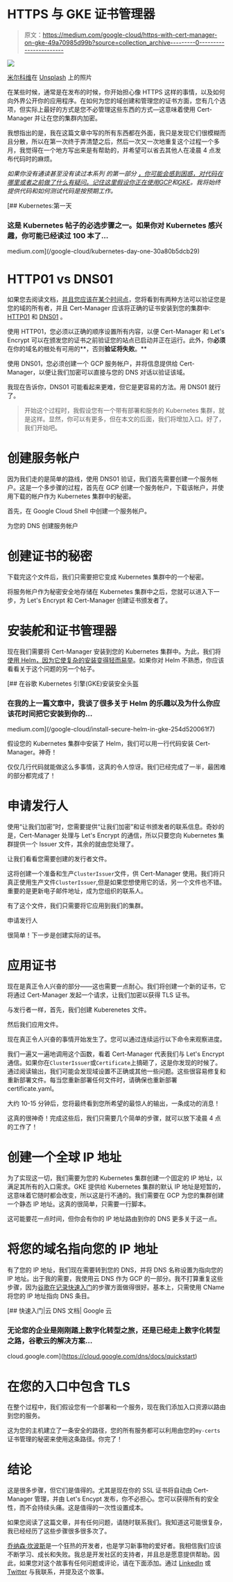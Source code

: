 # HTTPS 与 GKE 证书管理器

> 原文：<https://medium.com/google-cloud/https-with-cert-manager-on-gke-49a70985d99b?source=collection_archive---------0----------------------->

![](img/228eb42706b8d3004c58798faa852beb.png)

[米尔科维](https://unsplash.com/@milkovi?utm_source=medium&utm_medium=referral)在 [Unsplash](https://unsplash.com?utm_source=medium&utm_medium=referral) 上的照片

在某些时候，通常是在发布的时候，你开始担心像 HTTPS 这样的事情，以及如何向外界公开你的应用程序。在如何为您的域创建和管理您的证书方面，您有几个选项，但实际上最好的方式是您不必管理这些东西的方式—这意味着使用 Cert-Manager 并让在您的集群内加密。

我想指出的是，我在这篇文章中写的所有东西都在外面，我只是发现它们很模糊而且分散，所以在第一次终于弄清楚之后，然后一次又一次地重复这个过程一个多月，我觉得在一个地方写出来是有帮助的，并希望可以省去其他人在凌晨 4 点发布代码时的麻烦。

*如果你没有通读甚至没有读过本系列* *的第一部分* [*，你可能会感到困惑，对代码在哪里或者之前做了什么有疑问。记住这里假设你正在使用*](/@jonbcampos/kubernetes-day-one-30a80b5dcb29)[*GCP*](https://cloud.google.com/)*和*[*GKE*](https://cloud.google.com/kubernetes-engine/)*。我将始终提供代码和如何测试代码是按预期工作。*

[](/google-cloud/kubernetes-day-one-30a80b5dcb29) [## Kubernetes:第一天

### 这是 Kubernetes 帖子的必选步骤之一。如果你对 Kubernetes 感兴趣，你可能已经读过 100 本了…

medium.com](/google-cloud/kubernetes-day-one-30a80b5dcb29) 

# HTTP01 vs DNS01

如果您去阅读文档，[并且您应该在某个时间点](https://cert-manager.readthedocs.io)，您将看到有两种方法可以验证您是您的域的所有者，并且 Cert-Manager 应该将正确的证书安装到您的集群中: [HTTP01](https://cert-manager.readthedocs.io/en/latest/tutorials/acme/http-validation.html) 和 [DNS01](https://cert-manager.readthedocs.io/en/latest/tutorials/acme/dns-validation.html) 。

使用 HTTP01，您必须以正确的顺序设置所有内容，以便 Cert-Manager 和 Let's Encrypt 可以在颁发您的证书之前验证您的站点已启动并正在运行。此外，你**必须**在你的域名的根处有可用的**，否则**验证将失败**。**

使用 DNS01，您必须创建一个 GCP 服务帐户，并将信息提供给 Cert-Manager，以便让我们加密可以直接与您的 DNS 对话以验证该域。

我现在告诉你，DNS01 可能看起来更难，但它是更容易的方法。用 DNS01 就行了。

> 开始这个过程时，我假设您有一个带有部署和服务的 Kubernetes 集群，就是这样。显然，你可以有更多，但在本文的后面，我们将增加入口。好了，我们开始吧。

# 创建服务帐户

因为我们走的是简单的路线，使用 DNS01 验证，我们首先需要创建一个服务帐户。这是一个多步骤的过程，首先在 GCP 创建一个服务帐户，下载该帐户，并使用下载的帐户作为 Kubernetes 集群中的秘密。

首先，在 Google Cloud Shell 中创建一个服务帐户。

为您的 DNS 创建服务帐户

# 创建证书的秘密

下载完这个文件后，我们只需要把它变成 Kubernetes 集群中的一个秘密。

将服务帐户作为秘密安全地存储在 Kubernetes 集群中之后，您就可以进入下一步，为 Let's Encrypt 和 Cert-Manager 创建证书颁发者了。

# 安装舵和证书管理器

现在我们需要将 Cert-Manager 安装到您的 Kubernetes 集群中。为此，我们将[使用 Helm，因为它使复杂的安装变得轻而易举](/google-cloud/install-secure-helm-in-gke-254d520061f7)。如果你对 Helm 不熟悉，你应该看看关于这个问题的另一个帖子。

[](/google-cloud/install-secure-helm-in-gke-254d520061f7) [## 在谷歌 Kubernetes 引擎(GKE)安装安全头盔

### 在我的上一篇文章中，我谈了很多关于 Helm 的乐趣以及为什么你应该花时间把它安装到你的…

medium.com](/google-cloud/install-secure-helm-in-gke-254d520061f7) 

假设您的 Kubernetes 集群中安装了 Helm，我们可以用一行代码安装 Cert-Manager。神奇！

仅仅几行代码就能做这么多事情，这真的令人惊讶。我们已经完成了一半，最困难的部分都完成了！

# 申请发行人

使用“让我们加密”时，您需要提供“让我们加密”和证书颁发者的联系信息。奇妙的是，Cert-Manager 处理与 Let's Encrypt 的通信，所以只要您向 Kubernetes 集群提供一个 Issuer 文件，其余的就由您处理了。

让我们看看您需要创建的发行者文件。

这将创建一个准备和生产`ClusterIssuer`文件，供 Cert-Manager 使用。我们将只真正使用生产文件`ClusterIssuer`,但是如果您想使用它的话，另一个文件也不错。重要的是更新电子邮件地址，成为您组织的联系人。

有了这个文件，我们只需要将它应用到我们的集群。

申请发行人

很简单！下一步是创建实际的证书。

# 应用证书

现在是真正令人兴奋的部分——这也需要一点耐心。我们将创建一个新的证书，它将通过 Cert-Manager 发起一个请求，让我们加密以获得 TLS 证书。

与发行者一样，首先，我们创建 Kuberenetes 文件。

然后我们应用文件。

现在真正令人兴奋的事情开始发生了。您可以通过连续运行以下命令来观察进度。

我们一遍又一遍地调用这个函数，看着 Cert-Manager 代表我们与 Let's Encrypt 通信。如果你在`ClusterIssuer`或`Certificate`上搞砸了，这是你发现的时候了。通过阅读输出，我们可能会发现域设置不正确或其他一些问题。这些很容易修复和重新部署文件。每当您重新部署任何文件时，请确保也重新部署 certificate.yaml。

大约 10-15 分钟后，您将最终看到您所希望的最惊人的输出，一条成功的消息！

这真的很神奇！完成这些后，我们只需要几个简单的步骤，就可以放下凌晨 4 点的工作了！

# 创建一个全球 IP 地址

为了实现这一切，我们需要为您的 Kubernetes 集群创建一个固定的 IP 地址，以满足其所有的入口需求。GKE 提供给 Kubernetes 集群的默认 IP 地址是短暂的，这意味着它随时都会改变，所以这是行不通的。我们需要在 GCP 为您的集群创建一个静态 IP 地址。这真的很简单，只需要一行脚本。

这可能要花一点时间，但你会有你的 IP 地址路由到你的 DNS 更多关于这一点。

# 将您的域名指向您的 IP 地址

有了您的 IP 地址，我们现在需要转到您的 DNS，并将 DNS 名称设置为指向您的 IP 地址。出于我的需要，我使用云 DNS 作为 GCP 的一部分。我不打算重复这些步骤，因为[谷歌在记录快速入门](https://cloud.google.com/dns/docs/quickstart)的步骤方面做得很好。基本上，只需使用 CName 将您的 IP 地址指向 DNS 条目。

[](https://cloud.google.com/dns/docs/quickstart) [## 快速入门|云 DNS 文档| Google 云

### 无论您的企业是刚刚踏上数字化转型之旅，还是已经走上数字化转型之路，谷歌云的解决方案…

cloud.google.com](https://cloud.google.com/dns/docs/quickstart) 

# 在您的入口中包含 TLS

在整个过程中，我们假设您有一个部署和一个服务，现在我们添加入口资源以路由到您的服务。

这为您的主机建立了一条安全的路径，您的所有服务都可以利用由您的`my-certs`证书管理的秘密来使用这条路径。你完了！

# 结论

这是很多步骤，但它们是值得的。尤其是现在你的 SSL 证书将自动由 Cert-Manager 管理，并由 Let's Encypt 发布，你不必担心。您可以获得所有的安全性，而不会持续头痛。这是值得的一次性设置成本。

如果您阅读了这篇文章，并有任何问题，请随时联系我们。我知道这可能很复杂，我已经经历了这些步骤很多很多次了。

[乔纳森·坎波斯](http://jonbcampos.com/)是一个狂热的开发者，也是学习新事物的爱好者。我相信我们应该不断学习、成长和失败。我总是开发社区的支持者，并且总是愿意提供帮助。因此，如果您对这个故事有任何问题或评论，请在下面添加。通过 [LinkedIn](https://www.linkedin.com/in/jonbcampos/) 或 [Twitter](https://twitter.com/jonbcampos) 与我联系，并提及这个故事。